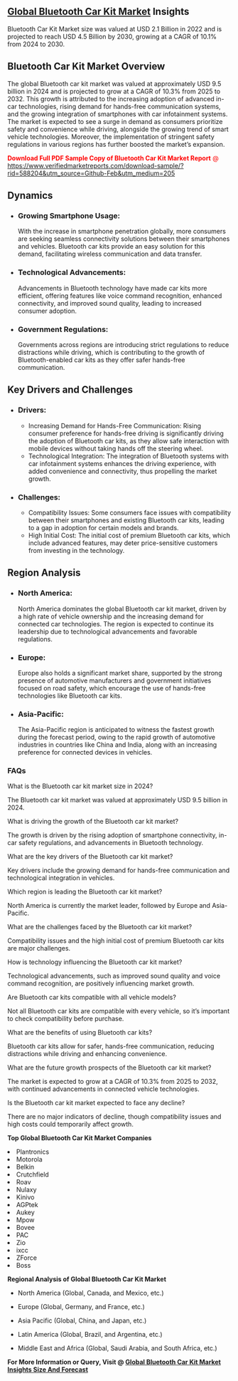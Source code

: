 <h2><a href="https://www.verifiedmarketreports.com/download-sample/?rid=588204&amp;utm_source=Github&amp;utm_medium=205" target="_blank">Global Bluetooth Car Kit Market</a> Insights</h2><p>Bluetooth Car Kit Market size was valued at USD 2.1 Billion in 2022 and is projected to reach USD 4.5 Billion by 2030, growing at a CAGR of 10.1% from 2024 to 2030.</p><p> <h2>Bluetooth Car Kit Market Overview</h2> <p>The global Bluetooth car kit market was valued at approximately USD 9.5 billion in 2024 and is projected to grow at a CAGR of 10.3% from 2025 to 2032. This growth is attributed to the increasing adoption of advanced in-car technologies, rising demand for hands-free communication systems, and the growing integration of smartphones with car infotainment systems. The market is expected to see a surge in demand as consumers prioritize safety and convenience while driving, alongside the growing trend of smart vehicle technologies. Moreover, the implementation of stringent safety regulations in various regions has further boosted the market’s expansion.</p> <p><p><span class=""><span style="color: #ff0000;"><strong>Download Full PDF Sample Copy of Bluetooth Car Kit Market Report</strong> @ </span><a href="https://www.verifiedmarketreports.com/download-sample/?rid=588204&amp;utm_source=Github-Feb&amp;utm_medium=205" target="_blank">https://www.verifiedmarketreports.com/download-sample/?rid=588204&amp;utm_source=Github-Feb&amp;utm_medium=205</a></span></p></p> <h2>Dynamics</h2> <ul> <li><h3>Growing Smartphone Usage:</h3> With the increase in smartphone penetration globally, more consumers are seeking seamless connectivity solutions between their smartphones and vehicles. Bluetooth car kits provide an easy solution for this demand, facilitating wireless communication and data transfer.</li> <li><h3>Technological Advancements:</h3> Advancements in Bluetooth technology have made car kits more efficient, offering features like voice command recognition, enhanced connectivity, and improved sound quality, leading to increased consumer adoption.</li> <li><h3>Government Regulations:</h3> Governments across regions are introducing strict regulations to reduce distractions while driving, which is contributing to the growth of Bluetooth-enabled car kits as they offer safer hands-free communication.</li> </ul> <h2>Key Drivers and Challenges</h2> <ul> <li><h3>Drivers:</h3> <ul> <li>Increasing Demand for Hands-Free Communication: Rising consumer preference for hands-free driving is significantly driving the adoption of Bluetooth car kits, as they allow safe interaction with mobile devices without taking hands off the steering wheel.</li> <li>Technological Integration: The integration of Bluetooth systems with car infotainment systems enhances the driving experience, with added convenience and connectivity, thus propelling the market growth.</li> </ul> </li> <li><h3>Challenges:</h3> <ul> <li>Compatibility Issues: Some consumers face issues with compatibility between their smartphones and existing Bluetooth car kits, leading to a gap in adoption for certain models and brands.</li> <li>High Initial Cost: The initial cost of premium Bluetooth car kits, which include advanced features, may deter price-sensitive customers from investing in the technology.</li> </ul> </li> </ul> <h2>Region Analysis</h2> <ul> <li><h3>North America:</h3> North America dominates the global Bluetooth car kit market, driven by a high rate of vehicle ownership and the increasing demand for connected car technologies. The region is expected to continue its leadership due to technological advancements and favorable regulations.</li> <li><h3>Europe:</h3> Europe also holds a significant market share, supported by the strong presence of automotive manufacturers and government initiatives focused on road safety, which encourage the use of hands-free technologies like Bluetooth car kits.</li> <li><h3>Asia-Pacific:</h3> The Asia-Pacific region is anticipated to witness the fastest growth during the forecast period, owing to the rapid growth of automotive industries in countries like China and India, along with an increasing preference for connected devices in vehicles.</li> </ul> <h3>FAQs</h3> <p>What is the Bluetooth car kit market size in 2024?</p> <p>The Bluetooth car kit market was valued at approximately USD 9.5 billion in 2024.</p> <p>What is driving the growth of the Bluetooth car kit market?</p> <p>The growth is driven by the rising adoption of smartphone connectivity, in-car safety regulations, and advancements in Bluetooth technology.</p> <p>What are the key drivers of the Bluetooth car kit market?</p> <p>Key drivers include the growing demand for hands-free communication and technological integration in vehicles.</p> <p>Which region is leading the Bluetooth car kit market?</p> <p>North America is currently the market leader, followed by Europe and Asia-Pacific.</p> <p>What are the challenges faced by the Bluetooth car kit market?</p> <p>Compatibility issues and the high initial cost of premium Bluetooth car kits are major challenges.</p> <p>How is technology influencing the Bluetooth car kit market?</p> <p>Technological advancements, such as improved sound quality and voice command recognition, are positively influencing market growth.</p> <p>Are Bluetooth car kits compatible with all vehicle models?</p> <p>Not all Bluetooth car kits are compatible with every vehicle, so it’s important to check compatibility before purchase.</p> <p>What are the benefits of using Bluetooth car kits?</p> <p>Bluetooth car kits allow for safer, hands-free communication, reducing distractions while driving and enhancing convenience.</p> <p>What are the future growth prospects of the Bluetooth car kit market?</p> <p>The market is expected to grow at a CAGR of 10.3% from 2025 to 2032, with continued advancements in connected vehicle technologies.</p> <p>Is the Bluetooth car kit market expected to face any decline?</p> <p>There are no major indicators of decline, though compatibility issues and high costs could temporarily affect growth.</p> </p><p><strong>Top Global Bluetooth Car Kit Market Companies</strong></p><div data-test-id=""><p><li>Plantronics</li><li> Motorola</li><li> Belkin</li><li> Crutchfield</li><li> Roav</li><li> Nulaxy</li><li> Kinivo</li><li> AGPtek</li><li> Aukey</li><li> Mpow</li><li> Bovee</li><li> PAC</li><li> Zio</li><li> ixcc</li><li> ZForce</li><li> Boss</li></p><div><strong>Regional Analysis of&nbsp;Global Bluetooth Car Kit Market</strong></div><ul><li dir="ltr"><p dir="ltr">North America&nbsp;(Global, Canada, and Mexico, etc.)</p></li><li dir="ltr"><p dir="ltr">Europe (Global, Germany, and France, etc.)</p></li><li dir="ltr"><p dir="ltr">Asia Pacific&nbsp;(Global, China, and Japan, etc.)</p></li><li dir="ltr"><p dir="ltr">Latin America&nbsp;(Global, Brazil, and Argentina, etc.)</p></li><li dir="ltr">Middle East and Africa&nbsp;(Global, Saudi Arabia, and South Africa, etc.)</li></ul><p><strong>For More Information or Query, Visit @&nbsp;</strong><strong><a href="https://www.verifiedmarketreports.com/product/bluetooth-car-kit-market/?utm_source=Github&amp;utm_medium=205" target="_blank">Global Bluetooth Car Kit Market Insights Size And Forecast</a></strong></p></div>
